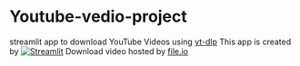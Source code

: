 # Youtube-vedio-project
streamlit app to download YouTube Videos using [yt-dlp](https://pypi.org/project/yt-dlp/#video-format-options)
This app is created by [![Streamlit](https://static.streamlit.io/badges/streamlit_badge_black_white.svg)](https://youtube-vedio-projec-whcqwkpj4fmjkxcvxrvvuv.streamlit.app/)
Download video hosted by [file.io](https://www.file.io/)
